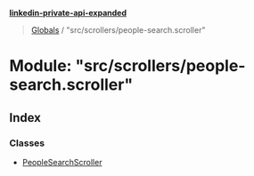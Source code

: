 **[linkedin-private-api-expanded](../README.md)**

> [Globals](../globals.md) / "src/scrollers/people-search.scroller"

# Module: "src/scrollers/people-search.scroller"

## Index

### Classes

* [PeopleSearchScroller](../classes/_src_scrollers_people_search_scroller_.peoplesearchscroller.md)

